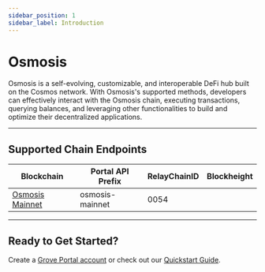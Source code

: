 ```yaml
---
sidebar_position: 1
sidebar_label: Introduction
---
```


# Osmosis

Osmosis is a self-evolving, customizable, and interoperable DeFi hub built on the Cosmos network. With Osmosis's supported methods, developers can effectively interact with the Osmosis chain, executing transactions, querying balances, and leveraging other functionalities to build and optimize their decentralized applications.

---

## Supported Chain Endpoints

| Blockchain                                     | Portal API Prefix | RelayChainID | Blockheight |
| ---------------------------------------------- | ----------------- | ------------ | ----------- |
| [Osmosis Mainnet](./endpoints/osmosis-mainnet) | osmosis-mainnet   | 0054         |             |

---

## Ready to Get Started?

Create a [Grove Portal account](https://portal.grove.city) or check out our [Quickstart Guide](/guides/getting-started/quickstart).
